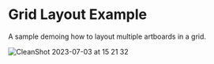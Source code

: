 # Grid Layout Example

A sample demoing how to layout multiple artboards in a grid.

![CleanShot 2023-07-03 at 15 21 32](https://github.com/rive-app/rive-gamekit-examples/assets/13705472/8b3c11d3-a1b4-4bc6-b630-2d29c85a6fc8)
